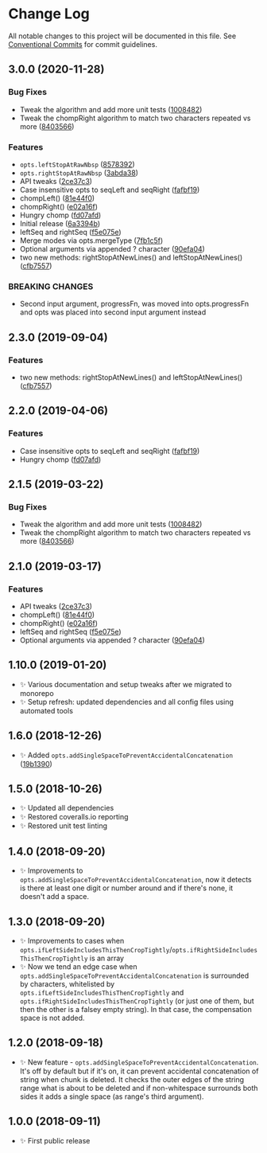# Change Log

All notable changes to this project will be documented in this file.
See [Conventional Commits](https://conventionalcommits.org) for commit guidelines.

## 3.0.0 (2020-11-28)

### Bug Fixes

- Tweak the algorithm and add more unit tests ([1008482](https://git.sr.ht/~royston/codsen/commits/1008482b6e230d3199792100fb970e1c04dec339))
- Tweak the chompRight algorithm to match two characters repeated vs more ([8403566](https://git.sr.ht/~royston/codsen/commits/84035668eca4a9ac96baf93fbcc4743f1a9de85d))

### Features

- `opts.leftStopAtRawNbsp` ([8578392](https://git.sr.ht/~royston/codsen/commits/8578392c727b460a17a111085a8296e96106f602))
- `opts.rightStopAtRawNbsp` ([3abda38](https://git.sr.ht/~royston/codsen/commits/3abda381f4f481a624b5520ded8529130ab00f34))
- API tweaks ([2ce37c3](https://git.sr.ht/~royston/codsen/commits/2ce37c3e1766a351e41f7436b6c5a23a6c734ade))
- Case insensitive opts to seqLeft and seqRight ([fafbf19](https://git.sr.ht/~royston/codsen/commits/fafbf19f63f602b5241fa4935fdd968779fcf1c0))
- chompLeft() ([81e44f0](https://git.sr.ht/~royston/codsen/commits/81e44f0e43b1ab02fe5396b63e68a04ba66abd14))
- chompRight() ([e02a16f](https://git.sr.ht/~royston/codsen/commits/e02a16f5fe9e07c65356f9d6b3de464e2d2fdfd0))
- Hungry chomp ([fd07afd](https://git.sr.ht/~royston/codsen/commits/fd07afdbda27df873add48493a880b703c44fabf))
- Initial release ([6a3394b](https://git.sr.ht/~royston/codsen/commits/6a3394bfb849ab172f8dff169e722914b374ccfd))
- leftSeq and rightSeq ([f5e075e](https://git.sr.ht/~royston/codsen/commits/f5e075ec9495895b2f77dfe39cde4562d2fb8843))
- Merge modes via opts.mergeType ([7fb1c5f](https://git.sr.ht/~royston/codsen/commits/7fb1c5f319aa41ea54c68eed004ab2dfdc7425bf))
- Optional arguments via appended ? character ([90efa04](https://git.sr.ht/~royston/codsen/commits/90efa04bc7373d1fbba1e23cb3356178ec245216))
- two new methods: rightStopAtNewLines() and leftStopAtNewLines() ([cfb7557](https://git.sr.ht/~royston/codsen/commits/cfb7557a1f61390ab8282cd0a59f135b56d310bc))

### BREAKING CHANGES

- Second input argument, progressFn, was moved into opts.progressFn and opts was
placed into second input argument instead

## 2.3.0 (2019-09-04)

### Features

- two new methods: rightStopAtNewLines() and leftStopAtNewLines() ([cfb7557](https://gitlab.com/codsen/codsen/commit/cfb7557))

## 2.2.0 (2019-04-06)

### Features

- Case insensitive opts to seqLeft and seqRight ([fafbf19](https://gitlab.com/codsen/codsen/commit/fafbf19))
- Hungry chomp ([fd07afd](https://gitlab.com/codsen/codsen/commit/fd07afd))

## 2.1.5 (2019-03-22)

### Bug Fixes

- Tweak the algorithm and add more unit tests ([1008482](https://gitlab.com/codsen/codsen/commit/1008482))
- Tweak the chompRight algorithm to match two characters repeated vs more ([8403566](https://gitlab.com/codsen/codsen/commit/8403566))

## 2.1.0 (2019-03-17)

### Features

- API tweaks ([2ce37c3](https://gitlab.com/codsen/codsen/commit/2ce37c3))
- chompLeft() ([81e44f0](https://gitlab.com/codsen/codsen/commit/81e44f0))
- chompRight() ([e02a16f](https://gitlab.com/codsen/codsen/commit/e02a16f))
- leftSeq and rightSeq ([f5e075e](https://gitlab.com/codsen/codsen/commit/f5e075e))
- Optional arguments via appended ? character ([90efa04](https://gitlab.com/codsen/codsen/commit/90efa04))

## 1.10.0 (2019-01-20)

- ✨ Various documentation and setup tweaks after we migrated to monorepo
- ✨ Setup refresh: updated dependencies and all config files using automated tools

## 1.6.0 (2018-12-26)

- ✨ Added `opts.addSingleSpaceToPreventAccidentalConcatenation` ([19b1390](https://gitlab.com/codsen/codsen/tree/master/packages/string-left-right/commits/19b1390))

## 1.5.0 (2018-10-26)

- ✨ Updated all dependencies
- ✨ Restored coveralls.io reporting
- ✨ Restored unit test linting

## 1.4.0 (2018-09-20)

- ✨ Improvements to `opts.addSingleSpaceToPreventAccidentalConcatenation`, now it detects is there at least one digit or number around and if there's none, it doesn't add a space.

## 1.3.0 (2018-09-20)

- ✨ Improvements to cases when `opts.ifLeftSideIncludesThisThenCropTightly`/`opts.ifRightSideIncludesThisThenCropTightly` is an array
- ✨ Now we tend an edge case when `opts.addSingleSpaceToPreventAccidentalConcatenation` is surrounded by characters, whitelisted by `opts.ifLeftSideIncludesThisThenCropTightly` and `opts.ifRightSideIncludesThisThenCropTightly` (or just one of them, but then the other is a falsey empty string). In that case, the compensation space is not added.

## 1.2.0 (2018-09-18)

- ✨ New feature - `opts.addSingleSpaceToPreventAccidentalConcatenation`. It's off by default but if it's on, it can prevent accidental concatenation of string when chunk is deleted. It checks the outer edges of the string range what is about to be deleted and if non-whitespace surrounds both sides it adds a single space (as range's third argument).

## 1.0.0 (2018-09-11)

- ✨ First public release
